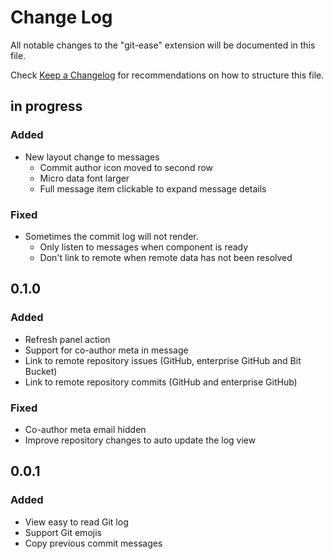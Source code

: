 # Change Log

All notable changes to the "git-ease" extension will be documented in this file.

Check [Keep a Changelog](http://keepachangelog.com/) for recommendations on how to structure this file.

## in progress

### Added

- New layout change to messages
  - Commit author icon moved to second row
  - Micro data font larger
  - Full message item clickable to expand message details
### Fixed

- Sometimes the commit log will not render.
  - Only listen to messages when component is ready
  - Don't link to remote when remote data has not been resolved

## 0.1.0

### Added

- Refresh panel action
- Support for co-author meta in message
- Link to remote repository issues (GitHub, enterprise GitHub and Bit Bucket)
- Link to remote repository commits (GitHub and enterprise GitHub)

### Fixed

- Co-author meta email hidden
- Improve repository changes to auto update the log view

## 0.0.1

### Added

- View easy to read Git log
- Support Git emojis
- Copy previous commit messages 
